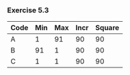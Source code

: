 ### Exercise 5.3
| Code    | Min     | Max     | Incr     | Square    |
| ------- | ------- | ------- | -------- | --------- |
| A       | 1       | 91      | 90       | 90        |
| B       | 91      | 1       | 90       | 90        |
| C       | 1       | 1       | 90       | 90        |
